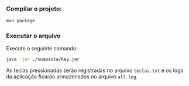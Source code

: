 ### Compilar o projeto:

```bash
mvn package
```

### Executar o arquivo

Execute o seguinte comando:

```bash
java -jar ./suapasta/key.jar
```

As teclas pressionadas serão registradas no arquivo `teclas.txt` e os logs da aplicação ficarão armazenados no arquivo `all.log`.
